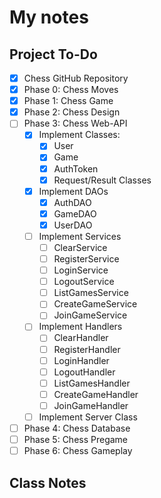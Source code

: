 # My notes

## Project To-Do
- [X] Chess GitHub Repository
- [X] Phase 0: Chess Moves
- [X] Phase 1: Chess Game
- [X] Phase 2: Chess Design
- [ ] Phase 3: Chess Web-API
  - [X] Implement Classes:
    - [X] User
    - [X] Game
    - [X] AuthToken
    - [X] Request/Result Classes
  - [X] Implement DAOs
    - [X] AuthDAO
    - [X] GameDAO
    - [X] UserDAO
  - [ ] Implement Services
    - [ ] ClearService
    - [ ] RegisterService
    - [ ] LoginService
    - [ ] LogoutService
    - [ ] ListGamesService
    - [ ] CreateGameService
    - [ ] JoinGameService
  - [ ] Implement Handlers
    - [ ] ClearHandler
    - [ ] RegisterHandler
    - [ ] LoginHandler
    - [ ] LogoutHandler
    - [ ] ListGamesHandler
    - [ ] CreateGameHandler
    - [ ] JoinGameHandler
  - [ ] Implement Server Class
- [ ] Phase 4: Chess Database
- [ ] Phase 5: Chess Pregame
- [ ] Phase 6: Chess Gameplay

## Class Notes